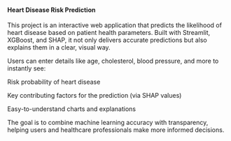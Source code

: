#### Heart Disease Risk Prediction
This project is an interactive web application that predicts the likelihood of heart disease based on patient health parameters.
Built with Streamlit, XGBoost, and SHAP, it not only delivers accurate predictions but also explains them in a clear, visual way.

Users can enter details like age, cholesterol, blood pressure, and more to instantly see:

Risk probability of heart disease

Key contributing factors for the prediction (via SHAP values)

Easy-to-understand charts and explanations

The goal is to combine machine learning accuracy with transparency, helping users and healthcare professionals make more informed decisions.